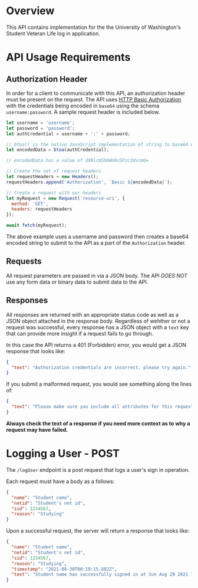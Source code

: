 # Overview
This API contains implementation for the the University of Washington's Student Veteran Life log in application.

# API Usage Requirements

## Authorization Header
In order for a client to communicate with this API, an authorization header must be present on the request.
The API uses [HTTP Basic Authorization](https://en.wikipedia.org/wiki/Basic_access_authentication) with
the credentials being encoded in `base64` using the schema `username:password`. A sample request header is
included below.

```js
let username = 'username';
let password = 'password';
let authCredential = username + ':' + password;

// btoa() is the native JavaScript implementation of string to base64 encoding
let encodedData = btoa(authCredential);

// encodedData has a value of dXNlcm5hbWU6cGFzc3dvcmQ=

// Create the set of request headers
let requestHeaders = new Headers();
requestHeaders.append('Authorization', `Basic ${encodedData}`);

// Create a request with our headers
let myRequest = new Request('resource-uri', {
  method: 'GET',
  headers: requestHeaders
});

await fetch(myRequest);
```

The above example uses a username and password then creates a base64 encoded string to submit to the API
as a part of the `Authorization` header.

## Requests
All request parameters are passed in via a JSON body. The API *DOES NOT* use any form data or binary data
to submit data to the API.

## Responses
All responses are returned with an appropriate status code as well as a JSON object attached in the response body. Regardless of wehther or not a request was successful, every response has a JSON object with a `text`
key that can provide more insight if a request fails to go through.

In this case the API returns a 401 (Forbidden) error, you would get a JSON response that looks like:
```JSON
{
  "text": "Authorization credentials are incorrect, please try again."
}
```

If you submit a malformed request, you would see something along the lines of:
```JSON
{
  "text": "Please make sure you include all attributes for this request"
}
```

**Always check the text of a response if you need more context as to why a request may have failed.**

# Logging a User - POST
The `/logUser` endpoint is a post request that logs a user's sign in operation.

Each request must have a body as a follows:
```JSON
{
  "name": "Student name",
  "netid": "Student's net id",
  "sid": 1234567,
  "reason": "Studying"
}
```

Upon a successful request, the server will return a response that looks like:
```JSON
{
  "name": "Student name",
  "netid": "Student's net id",
  "sid": 1234567,
  "reason": "Studying",
  "timestamp": "2021-08-30T00:19:15.882Z",
  "text": "Student name has successfully signed in at Sun Aug 29 2021 17:19:15 GMT-0700 (Pacific Daylight Time)"
}
```